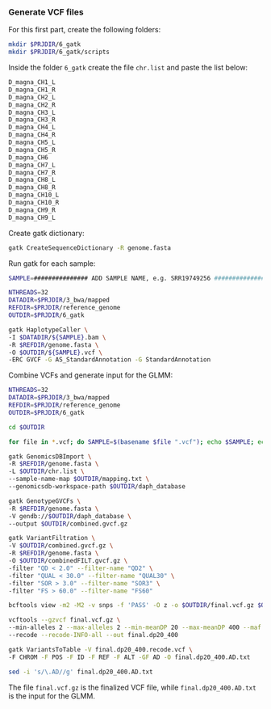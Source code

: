 ### Generate VCF files

For this first part, create the following folders:

```bash
mkdir $PRJDIR/6_gatk
mkdir $PRJDIR/6_gatk/scripts
```
Inside the folder `6_gatk` create the file `chr.list` and paste the list below:

```bash
D_magna_CH1_L
D_magna_CH1_R
D_magna_CH2_L
D_magna_CH2_R
D_magna_CH3_L
D_magna_CH3_R
D_magna_CH4_L
D_magna_CH4_R
D_magna_CH5_L
D_magna_CH5_R
D_magna_CH6
D_magna_CH7_L
D_magna_CH7_R
D_magna_CH8_L
D_magna_CH8_R
D_magna_CH10_L
D_magna_CH10_R
D_magna_CH9_R
D_magna_CH9_L
```

Create gatk dictionary:

```bash
gatk CreateSequenceDictionary -R genome.fasta
```

Run gatk for each sample:

```bash
SAMPLE=############### ADD SAMPLE NAME, e.g. SRR19749256 ###############

NTHREADS=32
DATADIR=$PRJDIR/3_bwa/mapped
REFDIR=$PRJDIR/reference_genome
OUTDIR=$PRJDIR/6_gatk

gatk HaplotypeCaller \
-I $DATADIR/${SAMPLE}.bam \
-R $REFDIR/genome.fasta \
-O $OUTDIR/${SAMPLE}.vcf \
-ERC GVCF -G AS_StandardAnnotation -G StandardAnnotation
```

Combine VCFs and generate input for the GLMM:

```bash
NTHREADS=32
DATADIR=$PRJDIR/3_bwa/mapped
REFDIR=$PRJDIR/reference_genome
OUTDIR=$PRJDIR/6_gatk

cd $OUTDIR

for file in *.vcf; do SAMPLE=$(basename $file ".vcf"); echo $SAMPLE; echo $file; done | paste - - > mapping.txt

gatk GenomicsDBImport \
-R $REFDIR/genome.fasta \
-L $OUTDIR/chr.list \
--sample-name-map $OUTDIR/mapping.txt \
--genomicsdb-workspace-path $OUTDIR/daph_database

gatk GenotypeGVCFs \
-R $REFDIR/genome.fasta \
-V gendb://$OUTDIR/daph_database \
--output $OUTDIR/combined.gvcf.gz

gatk VariantFiltration \
-V $OUTDIR/combined.gvcf.gz \
-R $REFDIR/genome.fasta \
-O $OUTDIR/combinedFILT.gvcf.gz \
-filter "QD < 2.0" --filter-name "QD2" \
-filter "QUAL < 30.0" --filter-name "QUAL30" \
-filter "SOR > 3.0" --filter-name "SOR3" \
-filter "FS > 60.0" --filter-name "FS60"

bcftools view -m2 -M2 -v snps -f 'PASS' -O z -o $OUTDIR/final.vcf.gz $OUTDIR/combinedFILT.gvcf.gz

vcftools --gzvcf final.vcf.gz \
--min-alleles 2 --max-alleles 2 --min-meanDP 20 --max-meanDP 400 --maf 0.01 --max-maf 0.99 \
--recode --recode-INFO-all --out final.dp20_400

gatk VariantsToTable -V final.dp20_400.recode.vcf \
-F CHROM -F POS -F ID -F REF -F ALT -GF AD -O final.dp20_400.AD.txt

sed -i 's/\.AD//g' final.dp20_400.AD.txt
```

The file `final.vcf.gz` is the finalized VCF file, while `final.dp20_400.AD.txt` is the input for the GLMM.
